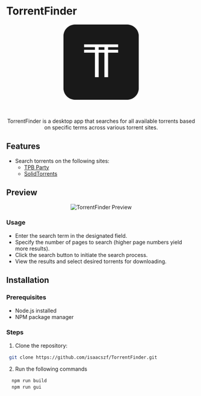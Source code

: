 # TorrentFinder

<div align="center">
  <img src=".github/icon.png" alt="TorrentFinder Icon" width="200" height="200">
</div>

&nbsp;

<div align="center">
  TorrentFinder is a desktop app that searches for all available torrents based on specific terms across various torrent sites.
</div>

## Features

- Search torrents on the following sites:
  - [TPB Party](https://tpb.party/)
  - [SolidTorrents](https://solidtorrents.to/)

## Preview

<div align="center">
  <img src=".github/preview.gif" alt="TorrentFinder Preview" >
</div>

### Usage
- Enter the search term in the designated field.
- Specify the number of pages to search (higher page numbers yield more results).
- Click the search button to initiate the search process.
- View the results and select desired torrents for downloading.

## Installation

### Prerequisites

- Node.js installed
- NPM package manager

### Steps

1. Clone the repository:

  ```bash
   git clone https://github.com/isaacszf/TorrentFinder.git
  ```

2. Run the following commands

  ```bash
    npm run build
    npm run gui
  ```
